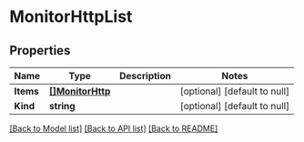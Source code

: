 # MonitorHttpList

## Properties
Name | Type | Description | Notes
------------ | ------------- | ------------- | -------------
**Items** | [**[]MonitorHttp**](monitor_http.md) |  | [optional] [default to null]
**Kind** | **string** |  | [optional] [default to null]

[[Back to Model list]](../README.md#documentation-for-models) [[Back to API list]](../README.md#documentation-for-api-endpoints) [[Back to README]](../README.md)


